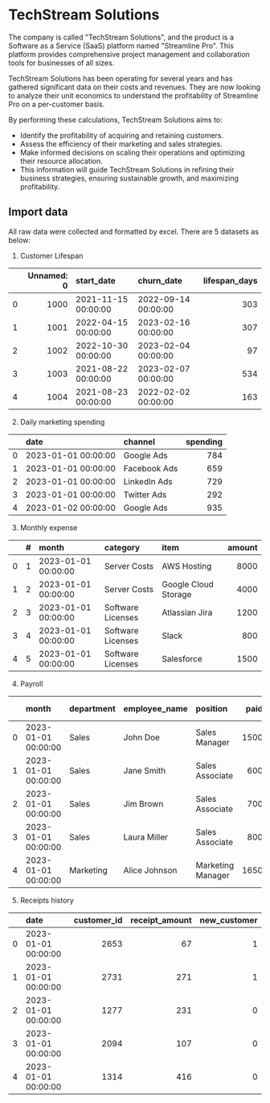 # TechStream Solutions
The company is called "TechStream Solutions", and the product is a Software as a Service (SaaS) platform named "Streamline Pro". This platform provides comprehensive project management and collaboration tools for businesses of all sizes.

TechStream Solutions has been operating for several years and has gathered significant data on their costs and revenues. They are now looking to analyze their unit economics to understand the profitability of Streamline Pro on a per-customer basis.

By performing these calculations, TechStream Solutions aims to:

- Identify the profitability of acquiring and retaining customers.
- Assess the efficiency of their marketing and sales strategies.
- Make informed decisions on scaling their operations and optimizing their resource allocation.
- This information will guide TechStream Solutions in refining their business strategies, ensuring sustainable growth, and maximizing profitability.

## Import data

All raw data were collected and formatted by excel. There are 5 datasets as below:

1. Customer Lifespan
   
|    |   Unnamed: 0 | start_date          | churn_date          |   lifespan_days |
|---:|-------------:|:--------------------|:--------------------|----------------:|
|  0 |         1000 | 2021-11-15 00:00:00 | 2022-09-14 00:00:00 |             303 |
|  1 |         1001 | 2022-04-15 00:00:00 | 2023-02-16 00:00:00 |             307 |
|  2 |         1002 | 2022-10-30 00:00:00 | 2023-02-04 00:00:00 |              97 |
|  3 |         1003 | 2021-08-22 00:00:00 | 2023-02-07 00:00:00 |             534 |
|  4 |         1004 | 2021-08-23 00:00:00 | 2022-02-02 00:00:00 |             163 |

2. Daily marketing spending

|    | date                | channel      |   spending |
|---:|:--------------------|:-------------|-----------:|
|  0 | 2023-01-01 00:00:00 | Google Ads   |        784 |
|  1 | 2023-01-01 00:00:00 | Facebook Ads |        659 |
|  2 | 2023-01-01 00:00:00 | LinkedIn Ads |        729 |
|  3 | 2023-01-01 00:00:00 | Twitter Ads  |        292 |
|  4 | 2023-01-02 00:00:00 | Google Ads   |        935 |

3. Monthly expense

|    |   # | month               | category          | item                 |   amount |
|---:|----:|:--------------------|:------------------|:---------------------|---------:|
|  0 |   1 | 2023-01-01 00:00:00 | Server Costs      | AWS Hosting          |     8000 |
|  1 |   2 | 2023-01-01 00:00:00 | Server Costs      | Google Cloud Storage |     4000 |
|  2 |   3 | 2023-01-01 00:00:00 | Software Licenses | Atlassian Jira       |     1200 |
|  3 |   4 | 2023-01-01 00:00:00 | Software Licenses | Slack                |      800 |
|  4 |   5 | 2023-01-01 00:00:00 | Software Licenses | Salesforce           |     1500 |

4. Payroll

|    | month               | department   | employee_name   | position          |   paid | yyyy-mm   |
|---:|:--------------------|:-------------|:----------------|:------------------|-------:|:----------|
|  0 | 2023-01-01 00:00:00 | Sales        | John Doe        | Sales Manager     |   1500 | 2023-01   |
|  1 | 2023-01-01 00:00:00 | Sales        | Jane Smith      | Sales Associate   |    600 | 2023-01   |
|  2 | 2023-01-01 00:00:00 | Sales        | Jim Brown       | Sales Associate   |    700 | 2023-01   |
|  3 | 2023-01-01 00:00:00 | Sales        | Laura Miller    | Sales Associate   |    800 | 2023-01   |
|  4 | 2023-01-01 00:00:00 | Marketing    | Alice Johnson   | Marketing Manager |   1650 | 2023-01   |

5. Receipts history

|    | date                |   customer_id |   receipt_amount |   new_customer |
|---:|:--------------------|--------------:|-----------------:|---------------:|
|  0 | 2023-01-01 00:00:00 |          2653 |               67 |              1 |
|  1 | 2023-01-01 00:00:00 |          2731 |              271 |              1 |
|  2 | 2023-01-01 00:00:00 |          1277 |              231 |              0 |
|  3 | 2023-01-01 00:00:00 |          2094 |              107 |              0 |
|  4 | 2023-01-01 00:00:00 |          1314 |              416 |              0 |
